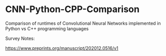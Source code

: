 # CNN-Python-CPP-Comparison
Comparison of runtimes of Convolutional Neural Networks implemented in Python vs C++ programming languages

Survey Notes:


https://www.preprints.org/manuscript/202012.0516/v1
